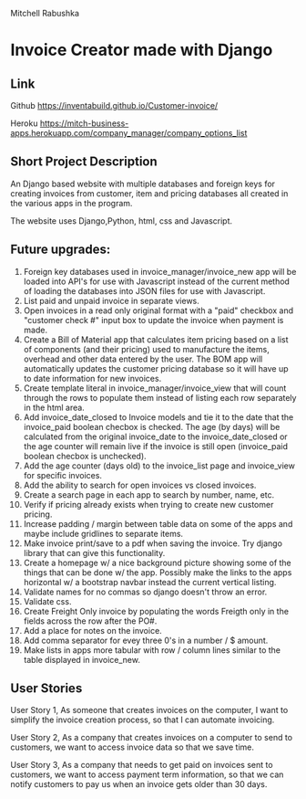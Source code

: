 Mitchell Rabushka

# Invoice Creator made with Django

## Link
Github
https://inventabuild.github.io/Customer-invoice/

Heroku
https://mitch-business-apps.herokuapp.com/company_manager/company_options_list

## Short Project Description

An Django based website with multiple databases and foreign keys for creating invoices from customer, item and pricing databases all created in the various apps in the program.

The website uses Django,Python, html, css and Javascript.

## Future upgrades:
1. Foreign key databases used in invoice_manager/invoice_new app will be loaded into API's for use with Javascript instead of the current method of loading the databases into JSON files for use with Javascript.
2. List paid and unpaid invoice in separate views.
3. Open invoices in a read only original format with a "paid" checkbox and "customer check #" input box to update the invoice when payment is made.
4. Create a Bill of Material app that calculates item pricing based on a list of components (and their pricing) used to manufacture the items, overhead and other data entered by the user.  The BOM app will automatically updates the customer pricing database so it will have up to date information for new invoices.
5. Create template literal in invoice_manager/invoice_view that will count through the rows to populate them instead of listing each row separately in the html area.
6. Add invoice_date_closed to Invoice models and tie it to the date that the invoice_paid boolean checbox is checked.  The age (by days) will be calculated from the original invoice_date to the invoice_date_closed or the age counter will remain live if the invoice is still open (invoice_paid boolean checbox is unchecked).
7. Add the age counter (days old) to the invoice_list page and invoice_view for specific invoices.
8. Add the ability to search for open invoices vs closed invoices.
9. Create a search page in each app to search by number, name, etc.
10. Verify if pricing already exists when trying to create new customer pricing.
11. Increase padding / margin between table data on some of the apps and maybe include gridlines to separate items.
12. Make invoice print/save to a pdf when saving the invoice.  Try django library that can give this functionality.
14. Create a homepage w/ a nice background picture showing some of the things that can be done w/ the app.  Possibly make the links to the apps horizontal w/ a bootstrap navbar instead the current vertical listing.
15. Validate names for no commas so django doesn't throw an error.
16. Validate css.
17. Create Freight Only invoice by populating the words Freigth only in the fields across the row after the PO#.
18. Add a place for notes on the invoice.
19. Add comma separator for evey three 0's in a number / $ amount.
20. Make lists in apps more tabular with row / column lines similar to the table displayed in invoice_new.

## User Stories
User Story 1, As someone that creates invoices on the computer, I want to simplify the invoice creation process, so that I can automate invoicing.

User Story 2, As a company that creates invoices on a computer to send to customers, we want to access invoice data so that we save time.

User Story 3, As a company that needs to get paid on invoices sent to customers, we want to access payment term information, so that we can notify customers to pay us when an invoice gets older than 30 days.